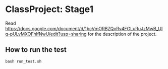 # ClassProject: Stage1

Read https://docs.google.com/document/d/1bcVmORBZQvRv4FGLuRuJzMwB_UIq-pULvMXOFhlfNwU/edit?usp=sharing for the description of the project.

## How to run the test
```shell
bash run_test.sh
```
